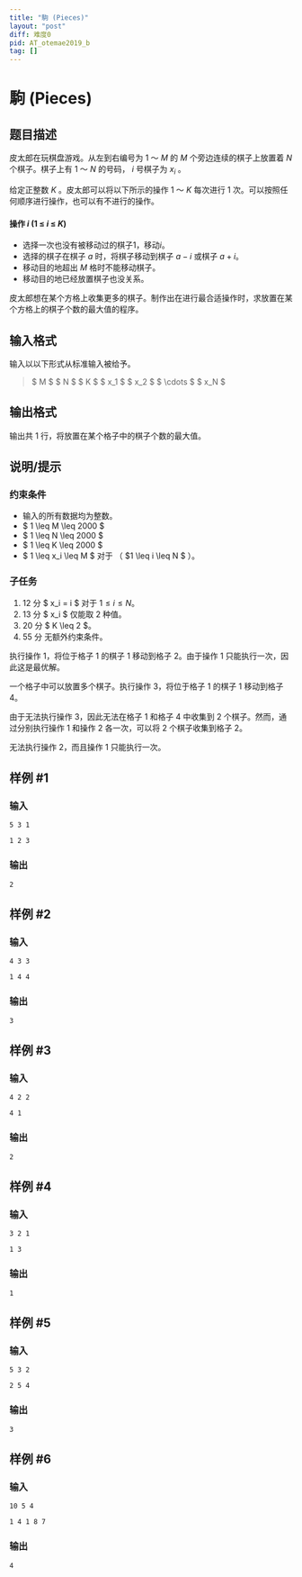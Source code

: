 ```yaml
---
title: "駒 (Pieces)"
layout: "post"
diff: 难度0
pid: AT_otemae2019_b
tag: []
---
```


# 駒 (Pieces)

## 题目描述

皮太郎在玩棋盘游戏。从左到右编号为 $1$ ～ $M$ 的 $M$ 个旁边连续的棋子上放置着 $N$ 个棋子。棋子上有 $1$ ～ $N$ 的号码， $i$ 号棋子为 $x_i$ 。

给定正整数 $K$ 。皮太郎可以将以下所示的操作 $1$ ～ $K$ 每次进行 $1$ 次。可以按照任何顺序进行操作，也可以有不进行的操作。

#### 操作 $i$ $(1\ \leq\ i\ \leq\ K)$

- 选择一次也没有被移动过的棋子$1$，移动$i$。
- 选择的棋子在棋子 $a$ 时，将棋子移动到棋子 $a-i$ 或棋子 $a+i$。
- 移动目的地超出 $M$ 格时不能移动棋子。
- 移动目的地已经放置棋子也没关系。

皮太郎想在某个方格上收集更多的棋子。制作出在进行最合适操作时，求放置在某个方格上的棋子个数的最大值的程序。

## 输入格式

输入以以下形式从标准输入被给予。

> $ M $ $ N $ $ K $ $ x_1 $ $ x_2 $ $ \cdots $ $ x_N $

## 输出格式

输出共 $1$ 行，将放置在某个格子中的棋子个数的最大值。

## 说明/提示

### 约束条件

- 输入的所有数据均为整数。
- $ 1 \leq M \leq 2000 $
- $ 1 \leq N \leq 2000 $
- $ 1 \leq K \leq 2000 $
- $ 1 \leq x_i \leq M  $  对于 （ $1 \leq i \leq N $ ）。

### 子任务

1. $12$ 分 $ x_i = i $ 对于 $1 \leq i \leq N$。
2. $13$ 分 $ x_i $ 仅能取 $2$ 种值。
3. $20$ 分 $ K \leq 2 $。
4. $55$ 分 无额外约束条件。


执行操作 $1$，将位于格子 $1$ 的棋子 $1$ 移动到格子 $2$。由于操作 $1$ 只能执行一次，因此这是最优解。


一个格子中可以放置多个棋子。执行操作 $3$，将位于格子 $1$ 的棋子 $1$ 移动到格子 $4$。


由于无法执行操作 $3$，因此无法在格子 $1$ 和格子 $4$ 中收集到 $2$ 个棋子。然而，通过分别执行操作 $1$ 和操作 $2$ 各一次，可以将 $2$ 个棋子收集到格子 $2$。


无法执行操作 $2$，而且操作 $1$ 只能执行一次。

## 样例 #1

### 输入

```
5 3 1
1 2 3
```

### 输出

```
2
```

## 样例 #2

### 输入

```
4 3 3
1 4 4
```

### 输出

```
3
```

## 样例 #3

### 输入

```
4 2 2
4 1
```

### 输出

```
2
```

## 样例 #4

### 输入

```
3 2 1
1 3
```

### 输出

```
1
```

## 样例 #5

### 输入

```
5 3 2
2 5 4
```

### 输出

```
3
```

## 样例 #6

### 输入

```
10 5 4
1 4 1 8 7
```

### 输出

```
4
```

